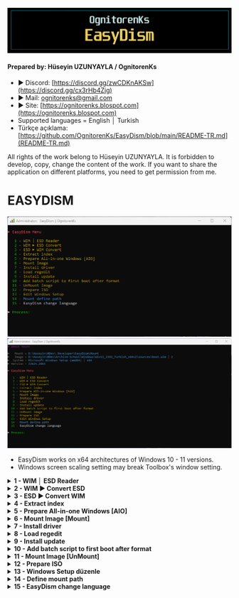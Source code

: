 ![Repo1](https://raw.githubusercontent.com/OgnitorenKs/EasyDism/main/.github/Repo-SS/Title.png)

#### Prepared by: Hüseyin UZUNYAYLA / OgnitorenKs
- ► Discord: [https://discord.gg/zwCDKnAKSw](https://discord.gg/cx3rHb4Zjg)
- ► Mail: ognitorenks@gmail.com
- ► Site: [https://ognitorenks.blospot.com](https://ognitorenks.blospot.com)
- Supported languages = English │ Turkish
- Türkçe açıklama: [https://github.com/OgnitorenKs/EasyDism/blob/main/README-TR.md](README-TR.md)

All rights of the work belong to Hüseyin UZUNYAYLA. It is forbidden to develop, copy, change the content of the work. If you want to share the application on different platforms, you need to get permission from me.

# EASYDISM

![Tool0](https://raw.githubusercontent.com/OgnitorenKs/EasyDism/main/.github/EN-SS/0.png)
![Tool0](https://raw.githubusercontent.com/OgnitorenKs/EasyDism/main/.github/EN-SS/6.4.png)

- EasyDism works on x64 architectures of Windows 10 - 11 versions.
- Windows screen scaling setting may break Toolbox's window setting.

<details><B><summary> 1 - WIM │ ESD Reader</B></summary>

In this section you can view the contents of 'install.wim', 'instal.esd' and 'boot.wim'.

![Tool0](https://raw.githubusercontent.com/OgnitorenKs/EasyDism/main/.github/EN-SS/1.1.png)
![Tool0](https://raw.githubusercontent.com/OgnitorenKs/EasyDism/main/.github/EN-SS/1.2.png)

</details><details><B><summary> 2 - WIM ► Convert ESD</B></summary>

- You can convert install.wim to install.esd. 
- Esd conversion will compress install.wim considerably and reduce its size.

![Tool0](https://raw.githubusercontent.com/OgnitorenKs/EasyDism/main/.github/EN-SS/2.1.png)
![Tool0](https://raw.githubusercontent.com/OgnitorenKs/EasyDism/main/.github/EN-SS/2.2.png)
![Tool0](https://raw.githubusercontent.com/OgnitorenKs/EasyDism/main/.github/EN-SS/2.3.png)

</details><details><B><summary> 3 - ESD ► Convert WIM</B></summary>

- You can convert install.esd to install.wim.
- To reprocess install.esd files, they must first be converted to install.wim.

![Tool0](https://raw.githubusercontent.com/OgnitorenKs/EasyDism/main/.github/EN-SS/3.1.png)
![Tool0](https://raw.githubusercontent.com/OgnitorenKs/EasyDism/main/.github/EN-SS/3.2.png)
![Tool0](https://raw.githubusercontent.com/OgnitorenKs/EasyDism/main/.github/EN-SS/3.3.png)

</details><details><B><summary> 4 - Extract index</B></summary>

You can also use this section as an index eraser. Because the index deletion does not clean the junk files in install.wim, the size will not decrease. However, the 'index extractor' will not include junk files in the newly created install file, so if you have edited it before, the size will decrease.

![Tool0](https://raw.githubusercontent.com/OgnitorenKs/EasyDism/main/.github/EN-SS/4.1.png)
![Tool0](https://raw.githubusercontent.com/OgnitorenKs/EasyDism/main/.github/EN-SS/4.2.png)
![Tool0](https://raw.githubusercontent.com/OgnitorenKs/EasyDism/main/.github/EN-SS/4.3.png)

If you have already extracted in this section and you forgot to get your files from the EasyDism folder, it offers an option for new operations. In other words, if there is an install.wim/esd file in the Output folder, it will warn you according to your extraction process.

![Tool0](https://raw.githubusercontent.com/OgnitorenKs/EasyDism/main/.github/EN-SS/4.4.png)
![Tool0](https://raw.githubusercontent.com/OgnitorenKs/EasyDism/main/.github/EN-SS/4.5.png)

</details><details><B><summary> 5 - Prepare All-in-one Windows [AIO]</B></summary>

It allows you to combine different versions of Windows into a single ISO. In other words, it allows you to create a single install.wim file with Windows 10 and Windows 11 versions together.

![Tool0](https://raw.githubusercontent.com/OgnitorenKs/EasyDism/main/.github/EN-SS/5.1.png)
![Tool0](https://raw.githubusercontent.com/OgnitorenKs/EasyDism/main/.github/EN-SS/5.2.png)
![Tool0](https://raw.githubusercontent.com/OgnitorenKs/EasyDism/main/.github/EN-SS/5.3.png)

</details><details><B><summary> 6 - Mount Image [Mount]</B></summary>

Allows you to extract the image file to the directory. You cannot extract more than one image. Once the image is defined, it writes information about its contents to the main menu.

![Tool0](https://raw.githubusercontent.com/OgnitorenKs/EasyDism/main/.github/EN-SS/6.1.png)
![Tool0](https://raw.githubusercontent.com/OgnitorenKs/EasyDism/main/.github/EN-SS/6.2.png)
![Tool0](https://raw.githubusercontent.com/OgnitorenKs/EasyDism/main/.github/EN-SS/6.3.png)
![Tool0](https://raw.githubusercontent.com/OgnitorenKs/EasyDism/main/.github/EN-SS/6.4.png)

</details><details><B><summary> 7 - Install driver</B></summary>

Allows you to install drivers to indexed images. You can add the drivers you want to add in the 'Driver' folder in the installed directory of EasyDism. You can perform the installation process by clicking and running this section.

</details><details><B><summary> 8 - Load regedit</B></summary>

It allows you to integrate regedit records into the image. Put the '.reg' files you want to install into the 'Regedit' folder in the installed directory of EasyDism. You can then run this section and start the integration process. You will not find such advanced regedit registry integration in any other application.

</details><details><B><summary> 9 - Install update</B></summary>

It allows you to install updates into the mounted image. Put the update files you want to install into the 'Update' folder in the installed directory of EasyDism. You can then run this partition and perform the installation process. This section will also clean up the update trash files at the end of the process.

</details><details><B><summary> 10 - Add batch script to first boot after format</B></summary>

A script file is added to the mounted image that will run on the first boot of the system. In this script file you can add the script files you want to run on first boot.
- You can add .bat .cmd .cmd .vbs .vbs .ps1 script files to this section. Open the directory where EasyDism is installed and put the files in the ".Script-AfterSetup" folder.
- You can add an unattended program and install it on first boot. Open the directory where EasyDism is installed and put the files in the ".Script-AfterSetup" folder. Add only unattended programs.
- You can add .reg files that need to be applied on first boot. Open the directory where EasyDism is installed and put the files in the ".Script-AfterSetup" folder.
- You can add files to the desktop. Open the directory where EasyDism is installed and put the files in the ".Desktop-AfterSetup" folder. It will not add empty folders. It will add to the desktop as "EasyDism_OgnitorenKs" folder.

</details><details><B><summary> 11 - Mount Image [UnMount]</B></summary>

It collects the mounted system and turns it into install.wim. After you make edits to the mounted image, the size of install.wim may increase instead of decreasing. This is because the components we removed remain as garbage files. When this section collects the mounted image, it first extracts the indexes to a separate directory and then rebuilds them. This will reduce the size as the junk files are deleted.

- After the collection process, the image information in the main menu will be removed.

![Tool0](https://raw.githubusercontent.com/OgnitorenKs/EasyDism/main/.github/EN-SS/10.1.png)
![Tool0](https://raw.githubusercontent.com/OgnitorenKs/EasyDism/main/.github/EN-SS/10.2.png)
![Tool0](https://raw.githubusercontent.com/OgnitorenKs/EasyDism/main/.github/EN-SS/10.3.png)

</details><details><B><summary> 12 - Prepare ISO</B></summary>

It allows you to prepare a suitable ISO for UEFI and Legacy BIOS installation. After the ISO is prepared, the folder where it was created will open. If there is an ISO with the same name that you have forgotten in your previous operations, it will warn you beforehand.

![Tool0](https://raw.githubusercontent.com/OgnitorenKs/EasyDism/main/.github/EN-SS/11.1.png)
![Tool0](https://raw.githubusercontent.com/OgnitorenKs/EasyDism/main/.github/EN-SS/11.2.png)

</details><details><B><summary> 13 - Windows Setup düzenle</B></summary>

In this section, the “Windows Setup” section in the boot.wim file is edited. Here are the steps to be asked in order;
- "Add Lerup Launch bar and programs?" ► With this setting we add a WinPE application that functions like a start menu on the installation screen. It also includes utilities such as Explorer++, AOMEI Partition Assistan. If you accept the action, it will download the relevant files from the github repository and integrate them into boot.wim.
- "Integrate Windows 11 Bypass registers?" ► Windows 11 integrates bypass registers into boot.wim to bypass installation restrictions.
- "Should Setup area images be changed?" ► For this question to appear; you need to edit the "background.bmp", "spwizimg.dll", "setup.bmp" files and place them in the “Boot” folder in the directory where EasyDism is installed. Otherwise it will skip this section. For editing details, you can check the location on my blog page; https://ognitorenks.blogspot.com/2022/03/windows-setup-bolumu-nasl-duzenlenir.html
- "Install VMD drivers?" ► There are no integrated drivers in Windows for this feature developed for the new generation of Laptop devices, so the disks cannot be displayed during installation. To avoid this kind of problem, it integrates the drivers into boot.wim. If you accept the process, it will download and install the relevant drivers from the Github repository.
- "Collect mount directory?" ► will ask you if you want to save the changes and mount the mount directory if you are not going to make any other edits after the process is complete.

</details><details><B><summary> 14 - Define mount path</B></summary>

In this section, if you have an image that you have previously mounted, you can select and define it and then you can operate on EasyDism. After the definition, the main menu will display information about the image.

![Tool0](https://raw.githubusercontent.com/OgnitorenKs/EasyDism/main/.github/EN-SS/10.1.png)
![Tool0](https://raw.githubusercontent.com/OgnitorenKs/EasyDism/main/.github/EN-SS/6.4.png)

</details><details><B><summary> 15 - EasyDism change language</B></summary>

At startup, the default system language is automatically selected. You can use this section if you want to change it.

![Tool0](https://raw.githubusercontent.com/OgnitorenKs/EasyDism/main/.github/EN-SS/15.png)

</details>

